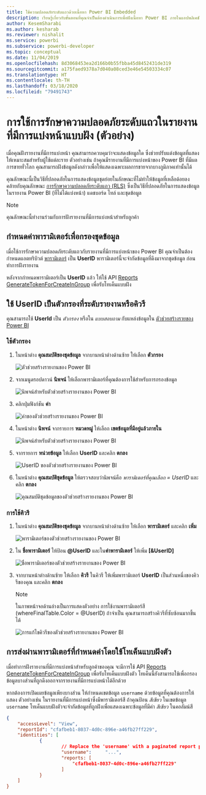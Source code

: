 ```yaml
---
title: ใช้ความปลอดภัยระดับแถวด้วยเนื้อหา Power BI Embedded
description: เรียนรู้เกี่ยวกับขั้นตอนที่คุณจำเป็นต้องดำเนินการเพื่อฝังเนื้อหา Power BI ภายในแอปพลิเคชันของคุณ
author: KesemSharabi
ms.author: kesharab
ms.reviewer: nishalit
ms.service: powerbi
ms.subservice: powerbi-developer
ms.topic: conceptual
ms.date: 11/04/2019
ms.openlocfilehash: 8d3068453ea2d166b0b55fbba45d8452431de319
ms.sourcegitcommit: a175faed9378a7d040a08ced3e46e54503334c07
ms.translationtype: HT
ms.contentlocale: th-TH
ms.lasthandoff: 03/18/2020
ms.locfileid: "79491743"
---
```

# <a name="implementing-row-level-security-in-embedded-paginated-reports-preview"></a>การใช้การรักษาความปลอดภัยระดับแถวในรายงานที่มีการแบ่งหน้าแบบฝัง (ตัวอย่าง)

เมื่อคุณฝังรายงานที่มีการแบ่งหน้า คุณสามารถควบคุมว่าจะแสดงข้อมูลใด ซึ่งช่วยปรับแต่งข้อมูลที่แสดงให้เหมาะสมสำหรับผู้ใช้แต่ละราย ตัวอย่างเช่น ถ้าคุณมีรายงานที่มีการแบ่งหน้าของ Power BI ที่มีผลการขายทั่วโลก คุณสามารถฝังข้อมูลดังกล่าวเพื่อให้แสดงเฉพาะผลการขายจากบางภูมิภาคเท่านั้นได้

คุณลักษณะนี้เป็นวิธีที่ปลอดภัยในการแสดงข้อมูลชุดย่อยในลักษณะที่ไม่ทำให้ข้อมูลที่เหลือด้อยลง คล้ายกับคุณลักษณะ [การรักษาความปลอดภัยระดับแถว (RLS)](embedded-row-level-security.md) ซึ่งเป็นวิธีที่ปลอดภัยในการแสดงข้อมูลในรายงาน Power BI (ที่ไม่ได้แบ่งหน้า) แดชบอร์ด ไทล์ และชุดข้อมูล  

> [!NOTE]
> คุณลักษณะนี้ทำงานร่วมกับการฝังรายงานที่มีการแบ่งหน้าสำหรับลูกค้า

## <a name="configuring-a-parameter-to-filter-the-dataset"></a>กำหนดค่าพารามิเตอร์เพื่อกรองชุดข้อมูล

เมื่อใช้การรักษาความปลอดภัยระดับแถวกับรายงานที่มีการแบ่งหน้าของ Power BI คุณจำเป็นต้องกำหนดแอตทริบิวต์ [พารามิเตอร์](../../paginated-reports/report-builder-parameters.md) เป็น **UserID** พารามิเตอร์นี้จะจำกัดข้อมูลที่ดึงมาจากชุดข้อมูล ก่อนทำการฝังรายงาน

หลังจากกำหนดพารามิเตอร์เป็น **UserID** แล้ว ให้ใช้ API [Reports GenerateTokenForCreateInGroup](https://docs.microsoft.com/rest/api/power-bi/embedtoken/reports_generatetokenforcreateingroup) เพื่อรับโทเค็นแบบฝัง

## <a name="use-userid-as-a-filter-at-report-or-query-level"></a>ใช้ UserID เป็นตัวกรองที่ระดับรายงานหรือคิวรี

คุณสามารถใช้ **UserId** เป็น *ตัวกรอง* หรือใน *แบบสอบถาม* กับแหล่งข้อมูลใน [ตัวช่วยสร้างรายของ Power BI](../../paginated-reports/report-builder-power-bi.md)

### <a name="using-the-filter"></a>ใช้ตัวกรอง

1. ในหน้าต่าง **คุณสมบัติของชุดข้อมูล** จากบานหน้าต่างด้านซ้าย ให้เลือก **ตัวกรอง**

    ![ตัวช่วยสร้างรายงานของ Power BI](media/paginated-reports-row-level-security/filter.png)

2. จากเมนูดรอปดาวน์ **นิพจน์** ให้เลือกพารามิเตอร์ที่คุณต้องการใช้สำหรับการกรองข้อมูล

     ![นิพจน์สำหรับตัวช่วยสร้างรายงานของ Power BI](media/paginated-reports-row-level-security/expression.png)

3. คลิกปุ่มฟังก์ชัน **ค่า** 

    ![ค่าของตัวช่วยสร้างรายงานของ Power BI](media/paginated-reports-row-level-security/function.png)

4. ในหน้าต่าง **นิพจน์** จากรายการ **หมวดหมู่** ให้เลือก **เขตข้อมูลที่มีอยู่แล้วภายใน**

    ![นิพจน์สำหรับตัวช่วยสร้างรายงานของ Power BI](media/paginated-reports-row-level-security/built-in-fields.png)

5. จากรายการ **หน่วยข้อมูล** ให้เลือก **UserID** และคลิก **ตกลง**

    ![UserID ของตัวช่วยสร้างรายงานของ Power BI](media/paginated-reports-row-level-security/userid.png)

6. ในหน้าต่าง **คุณสมบัติชุดข้อมูล** ให้ตรวจสอบว่านิพจน์คือ *พารามิเตอร์ที่คุณเลือก = UserID* และคลิก **ตกลง**

    ![คุณสมบัติชุดข้อมูลของตัวช่วยสร้างรายงานของ Power BI](media/paginated-reports-row-level-security/verify.png)

### <a name="using-a-query"></a>การใช้คิวรี

1. ในหน้าต่าง **คุณสมบัติของชุดข้อมูล** จากบานหน้าต่างด้านซ้าย ให้เลือก **พารามิเตอร์** และคลิก **เพิ่ม**

    ![พารามิเตอร์ของตัวช่วยสร้างรายงานของ Power BI](media/paginated-reports-row-level-security/parameters.png)

2. ใน **ชื่อพารามิเตอร์** ให้ป้อน **\@UserID** และใน**ค่าพารามิเตอร์** ให้เพิ่ม **[&UserID]**

    ![ชื่อพารามิเตอร์ของตัวช่วยสร้างรายงานของ Power BI](media/paginated-reports-row-level-security/parameter-name.png) 

3. จากบานหน้าต่างด้านซ้าย ให้เลือก **คิวรี** ในคิวรี ให้เพิ่มพารามิเตอร์ **UserID** เป็นส่วนหนึ่งของคิวรีของคุณ และคลิก **ตกลง**
    > [!NOTE]
    > ในภาพหน้าจอด้านล่างเป็นการแสดงตัวอย่าง การใช้งานพารามิเตอร์สี (whereFinalTable.Color = @UserID) ถ้าจำเป็น คุณสามารถสร้างคิวรีที่ซับซ้อนมากขึ้นได้

    ![การแก้ไขคิวรีของตัวช่วยสร้างรายงานของ Power BI](media/paginated-reports-row-level-security/query-edit.png)

## <a name="passing-the-configured-parameter-using-the-embed-token"></a>การส่งผ่านพารามิเตอร์ที่กำหนดค่าโดยใช้โทเค็นแบบฝังตัว

เมื่อทำการฝังรายงานที่มีการแบ่งหน้าสำหรับลูกค้าของคุณ จะมีการใช้ API [Reports GenerateTokenForCreateInGroup](https://docs.microsoft.com/rest/api/power-bi/embedtoken/reports_generatetokenforcreateingroup) เพื่อรับโทเค็นแบบฝังตัว โทเค็นนี้ยังสามารถใช้เพื่อกรองข้อมูลบางส่วนที่ถูกดึงออกจากรายงานที่มีการแบ่งหน้าได้อีกด้วย

หากต้องการเปิดเผยข้อมูลเพียงบางส่วน ให้กำหนดเขตข้อมูล `username` ด้วยข้อมูลที่คุณต้องการให้แสดง ตัวอย่างเช่น ในรายงานที่มีการแบ่งหน้าซึ่งมีพารามิเตอร์สี ถ้าคุณป้อน *สีเขียว* ในเขตข้อมูล `username` โทเค็นแบบฝังตัวจะจำกัดข้อมูลที่ถูกฝังเพื่อแสดงเฉพาะข้อมูลที่มีค่า *สีเขียว* ในคอลัมน์สี

```JSON
{
    "accessLevel": "View",
    "reportId": "cfafbeb1-8037-4d0c-896e-a46fb27ff229",
    "identities": [
            {
                    // Replace the 'username' with a paginated report parameter
                    "username":     "...",
                    "reports: [
                        "cfafbeb1-8037-4d0c-896e-a46fb27ff229"
                    ]
            }
    ]
}
```
